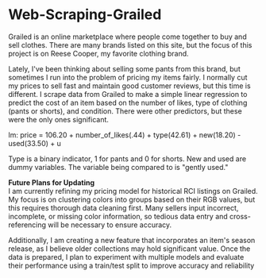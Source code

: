 # Web-Scraping-Grailed
Grailed is an online marketplace where people come together to buy and sell clothes. There are many brands listed on this site, but the focus of this project 
is on Reese Cooper, my favorite clothing brand.

Lately, I've been thinking about selling some pants from this brand, but sometimes I run into the problem of pricing my items fairly. I normally cut my prices to sell fast 
and maintain good customer reviews, but this time is different. I scrape data from Grailed to make a simple linear regression to predict the cost of an item based on the number of likes, type of clothing (pants or shorts),
and condition. There were other predictors, but these were the only ones significant.

lm: price = 106.20 + number_of_likes(.44) + type(42.61) + new(18.20) - used(33.50) + u

Type is a binary indicator, 1 for pants and 0 for shorts. New and used are dummy variables. The variable being compared to is "gently used." 

**Future Plans for Updating**  
I am currently refining my pricing model for historical RCI listings on Grailed. My focus is on clustering colors into groups based on their RGB values, but this requires thorough data cleaning first. Many sellers input incorrect, incomplete, or missing color information, so tedious data entry and cross-referencing will be necessary to ensure accuracy.

Additionally, I am creating a new feature that incorporates an item's season release, as I believe older collections may hold significant value. Once the data is prepared, I plan to experiment with multiple models and evaluate their performance using a train/test split to improve accuracy and reliability
